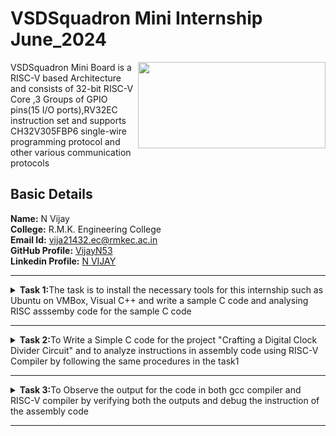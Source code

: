 # VSDSquadron Mini Internship June_2024
<img align="right" width="300" height="138" src="https://github.com/VijayN53/VSDSquadron_Mini_Internship/assets/106604062/368c7a8d-7891-4838-8b8f-f9634078b7fc"> VSDSquadron Mini Board is a RISC-V based Architecture and consists of 32-bit RISC-V Core ,3 Groups of GPIO pins(15 I/O ports),RV32EC instruction set and supports CH32V305FBP6 single-wire programming protocol and other various communication protocols<br />



## Basic Details
**Name:**  N Vijay<br />
**College:** R.M.K. Engineering College<br />
**Email Id:** vija21432.ec@rmkec.ac.in<br />
**GitHub Profile:** [VijayN53](https://github.com/VijayN53)<br />
**Linkedin Profile:** [N VIJAY](https://www.linkedin.com/in/n-vijay-a3950122b?lipi=urn%3Ali%3Apage%3Ad_flagship3_profile_view_base_contact_details%3BIbIZWmtARZ65D08AaTXuWQ%3D%3D)<br />

***

<details>
<summary><b>Task 1:</b>The task is to install the necessary tools for this internship such as Ubuntu on VMBox, Visual C++ and write a sample C code and analysing RISC asssemby code for the sample C code</summary>
  
  **1.Installing Ubuntu on VMBox**<br />
  After installing the tools then open the terminal on Ubuntu to type the command.<br />
  ![Installing Ubuntu   VMBox](https://github.com/VijayN53/VSDSquadron_Mini_Internship/assets/106604062/51924514-846f-4fe7-8d96-2619dad511f0)

  
  **2.Command for Installing Leafpad**<br />
  ```
  $ sudo apt install leafpad
  ```
  
  **3.Command for Opening Leafpad**<br />
  ```
  $ cd
  $ leafpad filename.c &
  ```
  ![Sample_C_code](https://github.com/VijayN53/VSDSquadron_Mini_Internship/assets/106604062/584b7959-1760-4e50-bb75-fd011370cb2b)

  
  **4.Command for Compiling and Analyzing the Output**<br />
  ```
  $ gcc filename.c
  $ ./a.out
  ```
  ![Output of Sample code](https://github.com/VijayN53/VSDSquadron_Mini_Internship/assets/106604062/b1e1a5dc-295e-4c80-b871-5c5154056b9f)
    
  **5.Command for Compiling the Code using RISCV Compiler**<br />
  ```
  $ riscv64-unknown-elf-gcc -O1 -mabi=lp64 -march=rv64i -o filename.o filename.c
  $ ls -ltr filename.o
  ```
  ![Installing RISC Compiler](https://github.com/VijayN53/VSDSquadron_Mini_Internship/assets/106604062/d925b284-359e-444e-a7bb-62dd9a135d06)

  **6.Command to View the Assembly Code**<br />
  ```
  $ riscv64-unknown-elf-objdump -d filename.o //Gives bunch of Code
  $ riscv64-unknown-elf-objdump -d filename.o | less // Gives Reduced Code
  /main //to view the main function of the code
  ```
  ![Main Function Assembly code](https://github.com/VijayN53/VSDSquadron_Mini_Internship/assets/106604062/e3323abe-ece5-481a-8c1a-70e1b5c26ada)
    
  **7. Command to View the Assembly Code**<br />
  ```
  $ riscv64-unknown-elf-gcc -Ofast -mabi=lp64 -march=rv64i -o filename.o filename.c
  $ riscv64-unknown-elf-objdump -d filename.o | less 
  /main 
  ```
  ![Assembly code for ofast command](https://github.com/VijayN53/VSDSquadron_Mini_Internship/assets/106604062/1e14ee97-c3ae-4644-80fa-bed8a9dbefb2)
  
</details>

***

<details>
<summary><b>Task 2:</b>To Write a Simple C code for the project "Crafting a Digital Clock Divider Circuit" and to analyze instructions in  assembly code using RISC-V Compiler by following the same procedures in the task1</summary> 

  **1.Sample C Code on LeafPad**<br />
  > A clock divider circuit creates lower frequency clock signals from an input clock source. The divider circuit counts input clock cycles, and drives the output clock low and then high for some number of input clock cycles.<br />
  ![1 Simple C code](https://github.com/VijayN53/VSDSquadron_Mini_Internship/assets/106604062/7aca13cc-a5d8-47a1-8379-bab1fa5294a8)

**2.Checking The Output**<br />
  > The Output Clock signal is produced in the Output and verified.<br />
  ![2 Output for the  C code](https://github.com/VijayN53/VSDSquadron_Mini_Internship/assets/106604062/8fb71cd3-2d46-43fe-a539-21b812756f74)

**3.Run the Code in RISC-V Compiler**<br />
  > Compiling the C code on RISC-V compiler using the below shown command.<br />
    ![3 Command to run RISC-V](https://github.com/VijayN53/VSDSquadron_Mini_Internship/assets/106604062/33dc5679-355c-4272-9162-e0e4b0cc7f0b)
  > In Assembly code the instructions of the main function is analyzed.<br />
    ![4 Assembly code](https://github.com/VijayN53/VSDSquadron_Mini_Internship/assets/106604062/04a37ebd-e120-4d66-be35-c5f78bbec7f4)
    ![5 Assembly code](https://github.com/VijayN53/VSDSquadron_Mini_Internship/assets/106604062/15c26f89-9fad-4506-a8fb-334b5c83d040)

**4.Run the code using Ofast Command**<br />
  > Compiling the C code on RISC-V compiler using the below shown command.<br />
  ![6 Ofast cmnd to run code on RISC-V](https://github.com/VijayN53/VSDSquadron_Mini_Internship/assets/106604062/e088dbce-f7c6-4580-a4f0-a343a8f073c7)
  > In Assembly code the instructions of the main function is analyzed.<br />
  ![7 Assembly code](https://github.com/VijayN53/VSDSquadron_Mini_Internship/assets/106604062/dd42a415-9db4-4862-9f3b-b0b0e3c47f72)
  ![8 Assebmly code](https://github.com/VijayN53/VSDSquadron_Mini_Internship/assets/106604062/c87122f9-81e1-4ca2-b295-d31c0cba3845)

 </details>
 
 ***
<details>
  <summary><b>Task 3:</b>To Observe the output for the code in both gcc compiler and RISC-V compiler by verifying both the outputs and debug the instruction of the assembly 
  code</summary> 

  **1.Verifying the Outputs**<br >
  + The command used to run and verify the output through gcc compiler is shown below,
  
  ```
  $ gcc clkdiv.c
  $ ./a.out
  ```

  + The command used to run the RISC-V compiler is shown below,
  ```
  $ riscv64-unknown-elf-gcc -Ofast -mabi=lp64 -march=rv64i -o clkdiv.o clkdiv.c
  $ spike pk clkdiv.o
  ```
  ![1 Verifying Output](https://github.com/VijayN53/VSDSquadron_Mini_Internship/assets/106604062/5b320348-e612-4ccb-aa56-b08a881f37ea)

  + So we can see that the output is same, when we compile through both gcc and RISC-V compiler.<br />
  
  **2.Debugging the instruction**
  + Before Debugging, open the assembly code of your project in a newtab and enter the below command to view the assembly code.
  ```
  $ riscv64-unknown-elf-objdump -d clkdiv.o | less
  ```
 ![3 Opening objdump](https://github.com/VijayN53/VSDSquadron_Mini_Internship/assets/106604062/da98e27f-3fad-46e4-baed-996486b1fcb3)
 
  + To start debugging the assembly code,enter the below command as shown,
  ```
  $ spike -d pk clkdiv.o
  (spike) // will be displayed below the above command.
  ```
  ![2  Debugging command](https://github.com/VijayN53/VSDSquadron_Mini_Internship/assets/106604062/58b3e52b-0a4e-4f9c-b598-78404b162b9b)
  
  + We can also enter a command from where the instruction needed to be debugged (i.e) All the instruction before that address will be executed.
  ```
  (spike) until pc 0 100b0 // we can start debugging from this address
  ```
  + As you can see in the above image,the instruction of main function, to access the content of a5, type this command as shown,
  ```
  (spike) reg 0 a5 // the content before executing the instruction will be displayed
  ```
  ![4 Accessing content of  a5 before execution](https://github.com/VijayN53/VSDSquadron_Mini_Internship/assets/106604062/b2759309-d606-4ae2-b831-4500e4eb9859)
  
  + Now press enter to view the instruction of the given first address and follow the above command to view the content of a5 after execution,
    
  ![5 Accessing the  content of  a5 after execution](https://github.com/VijayN53/VSDSquadron_Mini_Internship/assets/106604062/be847581-e37a-447d-bd54-7178faf20958)
  
similarly the contents of stack pointer before and after execution of that instruction can also viewed as shown below.Similarly continue pressing the **ENTER** to view the next significant instruction.<br />

 ![6 Accessing the content of sp before execution](https://github.com/VijayN53/VSDSquadron_Mini_Internship/assets/106604062/53cbc25c-54ee-43de-a9f9-3de05b4b52a7)

 ![7 Accessing the content of sp After execution](https://github.com/VijayN53/VSDSquadron_Mini_Internship/assets/106604062/07872edf-c38f-4baa-84f7-1f2516cd2e61)
 
 **3.Explanation of RISC-V Instructions**<br />
     **-->lui**  The lui(Load Upper Immediate) instruction in the RISC-V compiler is used to load a 20-bit immediate value into the upper 20 bits of a register, effectively setting up a large constant value. It is typically followed by other instructions to complete the 32-bit value manipulation in the register.<br />
     **-->addi** The addi(Add Immediate) instruction in the RISC-V compiler adds a 12-bit immediate value to a source register and stores the result in a destination register. It is commonly used for small constant additions to register values.<br />
     **-->ld**   The ld(Load Doubleword) instruction in the RISC-V compiler is used to load a 64-bit value from memory into a register. It is typically used in 64-bit RISC-V implementations to handle large data transfers from memory.<br />
     **-->sd**   The sd(Store Doubleword) instruction in the RISC-V compiler is used to store a 64-bit value from a register into memory. It is typically used in 64-bit RISC-V implementations for saving large data from a register to a memory address.<br />
     **-->sw**   The sw(Store Word) instruction in the RISC-V compiler is used to store a 32-bit value from a register into memory. It is commonly used to save the contents of a register to a specified memory address.
     
</details>

***



  
  
  


  
  


